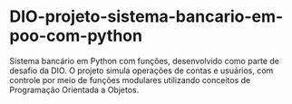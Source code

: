 # DIO-projeto-sistema-bancario-em-poo-com-python
Sistema bancário em Python com funções, desenvolvido como parte de desafio da DIO. O projeto simula operações de contas e usuários, com controle por meio de funções modulares utilizando conceitos de Programação Orientada a Objetos.
